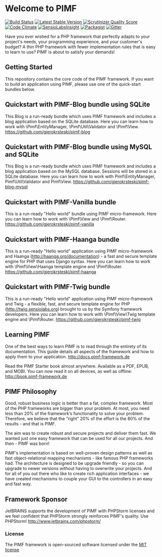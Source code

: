 Welcome to PIMF
====================
[![Build Status](https://travis-ci.org/gjerokrsteski/pimf-framework.svg?branch=master)](https://travis-ci.org/gjerokrsteski/pimf-framework) [![Latest Stable Version](https://poser.pugx.org/gjerokrsteski/pimf-framework/v/stable)](https://packagist.org/packages/gjerokrsteski/pimf-framework) [![Scrutinizer Quality Score](https://scrutinizer-ci.com/g/gjerokrsteski/pimf-framework/badges/quality-score.png?s=6455d019460628327434d85520bd13c4d03a2673)](https://scrutinizer-ci.com/g/gjerokrsteski/pimf-framework/) [![Code Climate](https://codeclimate.com/github/gjerokrsteski/pimf-framework.png)](https://codeclimate.com/github/gjerokrsteski/pimf-framework) [![SensioLabsInsight](https://img.shields.io/sensiolabs/i/f73307c6-0864-454f-967d-cebfd1e4b304.svg)](https://insight.sensiolabs.com/projects/f73307c6-0864-454f-967d-cebfd1e4b304) [![Packagist](https://img.shields.io/packagist/dt/gjerokrsteski/pimf.svg)](https://packagist.org/packages/gjerokrsteski/pimf-framework) [![Gitter](https://badges.gitter.im/Join%20Chat.svg)](https://gitter.im/pimf-framework/Lobby?utm_source=badge&utm_medium=badge&utm_campaign=pr-badge&utm_content=badge)

Have you ever wished for a PHP framework that perfectly adapts to your project's needs, your programming experience, and your customer's budget? A thin PHP framework with fewer implementation rules that is easy to learn to use? PIMF is about to satisfy your demands!


Getting Started
---------------
This repository contains the core code of the PIMF framework. If you want to build an application using PIMF, please use one of the quick-start bundles below.

Quickstart with PIMF-Blog bundle using SQLite
---------------------------------------------
This Blog is a run-ready bundle which uses PIMF framework and includes a blog application based on the SQLite database. Here you can learn how to work with \Pimf\EntityManager, \Pimf\Util\Validator and \Pimf\View. https://github.com/gjerokrsteski/pimf-blog

Quickstart with PIMF-Blog bundle using MySQL and SQLite
-------------------------------------------------------
This Blog is a run-ready bundle which uses PIMF framework and includes a blog application based on the MySQL database. Sessions will be stored in a SQLite database.
Here you can learn how to work with Pimf\EntityManager, Pimf\Util\Validator and Pimf\View. https://github.com/gjerokrsteski/pimf-blog-mysql

Quickstart with PIMF-Vanilla bundle
------------------------------
This is a run-ready "Hello world" bundle using PIMF micro-framework. Here you can learn how to work with \Pimf\View and \Pimf\Router. https://github.com/gjerokrsteski/pimf-vanilla

Quickstart with PIMF-Haanga bundle
-----------------------------
This is a run-ready "Hello world" application using PIMF micro-framework and Haanga (http://haanga.org/documentation) - a fast and secure template engine for PHP that uses Django syntax.
Here you can learn how to work with \Pimf\View\Haanga template engine and \Pimf\Router. https://github.com/gjerokrsteski/pimf-haanga

Quickstart with PIMF-Twig bundle
-----------------------------
This is a run-ready "Hello world" application using PIMF micro-framework and Twig - a flexible, fast, and secure template
engine for PHP (http://twig.sensiolabs.org) brought to us by the Symfony framework developers. Here you can learn how to work
with \Pimf\View\Twig template engine and \Pimf\Router. https://github.com/gjerokrsteski/pimf-twig

Learning PIMF
-------------
One of the best ways to learn PIMF is to read through the entirety of its documentation. This guide details all aspects of the framework and how to apply them to your application. http://docs.pimf-framework.de

Read the PIMF Starter book almost anywhere. Available as a PDF, EPUB, and MOBI. You can now read it on all devices, as well as offline: http://book.pimf-framework.de

PIMF Philosophy
---------------
Good, robust business logic is better than a fat, complex framework. Most of the PHP frameworks are bigger than your problem. At most, you need less than 20% of the framework’s functionality to solve your problem. Therefore, we believe that the “right” 20% of the effort is the 80% of the results - and that is PIMF.

The aim was to create robust and secure projects and deliver them fast. We wanted just one easy framework that can be used for all our projects. And then - PIMF was born!

PIMF’s implementation is based on well-proven design patterns as well as fast object-relational mapping mechanisms - like famous PHP frameworks had. The architecture is designed to be upgrade friendly - so you can upgrade to newer versions without having to overwrite your projects. And for all of you out there who like to create rich application interfaces - we have created mechanisms to couple your GUI to the controllers in an easy and fast way.

Framework Sponsor
-------------------
JetBRAINS supports the development of PIMF with PHPStorm licenses and we feel confident that PHPStorm strongly reinforces PIMF's quality. Use PHPStorm! http://www.jetbrains.com/phpstorm/

### License

The PIMF framework is open-sourced software licensed under the [MIT license](http://opensource.org/licenses/MIT)
